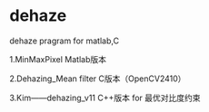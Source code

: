 # dehaze
dehaze pragram for matlab,C

1.MinMaxPixel   Matlab版本

2.Dehazing_Mean filter    C版本（OpenCV2410）

3.Kim——dehazing_v11   C++版本 for 最优对比度约束
